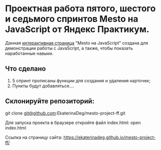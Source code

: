 # Проектная работа пятого, шестого и седьмого спринтов Mesto на JavaScript от Яндекс Практикум. 

Данная [интерактивная страница][def] "Mesto на JavaScript" создана для демонстрации работы с JavaScript, а также, чтобы показать наработанные навыки.

## Что сделано
1. 5 cпринт прописаны функции для создания и удаления карточек;
2. Пункты будут добавляться....

[def]: git@github.com:EkaterinaDeg/mesto-project-ff.git

## Склонируйте репозиторий:
git clone git@github.com:EkaterinaDeg/mesto-project-ff.git

Для запуска проекта в браузере откройте файл index.html:
open index.html

Ссылка на страницу сайта: https://ekaterinadeg.github.io/mesto-project-ff/
